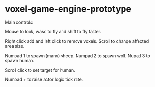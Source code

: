 # voxel-game-engine-prototype

Main controls:

Mouse to look, wasd to fly and shift to fly faster.

Right click add and left click to remove voxels.
Scroll to change affected area size.

Numpad 1 to spawn (many) sheep.
Numpad 2 to spawn wolf.
Nupad 3 to spawn human.

Scroll click to set target for human.

Numpad + to raise actor logic tick rate.
